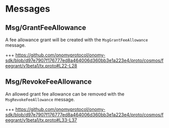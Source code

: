 <!--
order: 3
-->

# Messages

## Msg/GrantFeeAllowance

A fee allowance grant will be created with the `MsgGrantFeeAllowance` message.

+++ https://github.com/onomyprotocol/onomy-sdk/blob/d97e7907f176777ed8a464006d360bb3e1a223e4/proto/cosmos/feegrant/v1beta1/tx.proto#L22-L28

## Msg/RevokeFeeAllowance

An allowed grant fee allowance can be removed with the `MsgRevokeFeeAllowance` message.

+++ https://github.com/onomyprotocol/onomy-sdk/blob/d97e7907f176777ed8a464006d360bb3e1a223e4/proto/cosmos/feegrant/v1beta1/tx.proto#L33-L37
